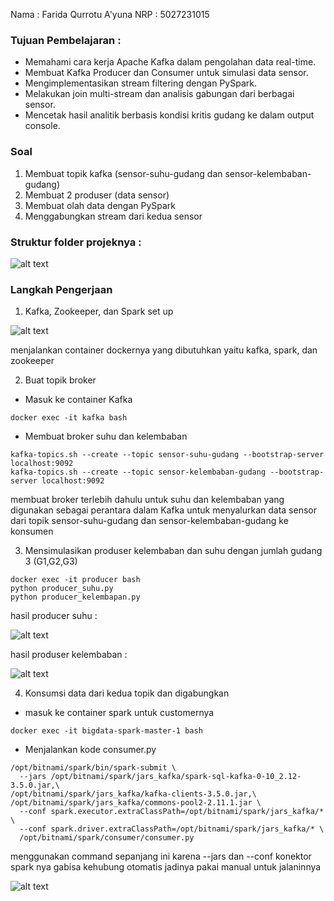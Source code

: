 Nama : Farida Qurrotu A'yuna
NRP  : 5027231015

### Tujuan Pembelajaran :
- Memahami cara kerja Apache Kafka dalam pengolahan data real-time.
- Membuat Kafka Producer dan Consumer untuk simulasi data sensor.
- Mengimplementasikan stream filtering dengan PySpark.
- Melakukan join multi-stream dan analisis gabungan dari berbagai sensor.
- Mencetak hasil analitik berbasis kondisi kritis gudang ke dalam output console.

### Soal 
1. Membuat topik kafka (sensor-suhu-gudang dan sensor-kelembaban-gudang)
2. Membuat 2 produser (data sensor)
3. Membuat olah data dengan PySpark
4. Menggabungkan stream dari kedua sensor

### Struktur folder projeknya :

![alt text](/apache-kafka-big-data/image/image-direktori.png)

### Langkah Pengerjaan

1. Kafka, Zookeeper, dan Spark set up

![alt text](/apache-kafka-big-data/image/image.png)

menjalankan container dockernya yang dibutuhkan yaitu kafka, spark, dan zookeeper

2. Buat topik broker
- Masuk ke container Kafka
```
docker exec -it kafka bash
```
- Membuat broker suhu dan kelembaban
```
kafka-topics.sh --create --topic sensor-suhu-gudang --bootstrap-server localhost:9092  
kafka-topics.sh --create --topic sensor-kelembaban-gudang --bootstrap-server localhost:9092
```

membuat broker terlebih dahulu untuk suhu dan kelembaban yang digunakan sebagai perantara dalam Kafka untuk menyalurkan data sensor dari topik sensor-suhu-gudang dan sensor-kelembaban-gudang ke konsumen

3. Mensimulasikan produser kelembaban dan suhu dengan jumlah gudang 3 (G1,G2,G3)
```
docker exec -it producer bash
python producer_suhu.py
python producer_kelembapan.py
```
hasil producer suhu :

![alt text](/apache-kafka-big-data/image/image-suhu.png)

hasil produser kelembaban :

![alt text](/apache-kafka-big-data/image/image-kelembaban.png)

4. Konsumsi data dari kedua topik dan digabungkan
- masuk ke container spark untuk customernya
```
docker exec -it bigdata-spark-master-1 bash
```
- Menjalankan kode consumer.py
```
/opt/bitnami/spark/bin/spark-submit \
  --jars /opt/bitnami/spark/jars_kafka/spark-sql-kafka-0-10_2.12-3.5.0.jar,\
/opt/bitnami/spark/jars_kafka/kafka-clients-3.5.0.jar,\
/opt/bitnami/spark/jars_kafka/commons-pool2-2.11.1.jar \
  --conf spark.executor.extraClassPath=/opt/bitnami/spark/jars_kafka/* \
  --conf spark.driver.extraClassPath=/opt/bitnami/spark/jars_kafka/* \
  /opt/bitnami/spark/consumer/consumer.py
```
menggunakan command sepanjang ini karena --jars dan --conf konektor spark nya gabisa kehubung otomatis jadinya pakai manual untuk jalaninnya

![alt text](/apache-kafka-big-data/image/image-consumerr.png)